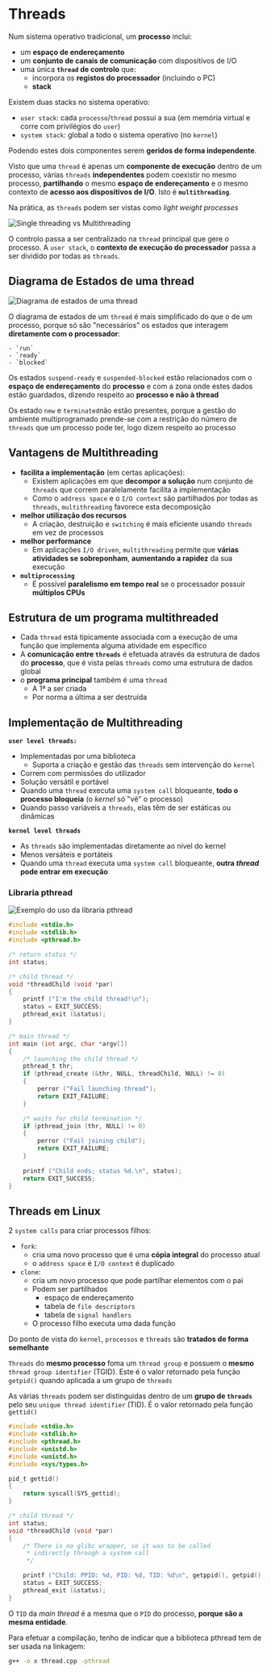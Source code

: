 # Threads
Num sistema operativo tradicional, um **processo** inclui:

- um **espaço de endereçamento**
- um **conjunto de canais de comunicação** com dispositivos de I/O
- uma única **`thread` de controlo** que:
	- incorpora os **registos do processador** (incluindo o PC)
	- **stack**

Existem duas stacks no sistema operativo:

- `user stack`: cada `processo`/`thread` possui a sua (em memória virtual e corre com privilégios do `user`)
- `system stack`: global a todo o sistema operativo (no `kernel`)

Podendo estes dois componentes serem **geridos de forma independente**.

Visto que uma `thread` é apenas um **componente de execução** dentro de um processo, várias `threads` **independentes** podem coexistir no mesmo processo, **partilhando** o mesmo **espaço de endereçamento** e o mesmo contexto de **acesso aos dispositivos de I/O**. Isto é **`multithreading`**.

Na prática, as `threads` podem ser vistas como _light weight processes_

![Single threading vs Multithreading](../Pictures/single_threading_vs_multithreading.png)

O controlo passa a ser centralizado na `thread` principal que gere o processo. A `user stack`, o **contexto de execução do processador** passa a ser dividido por todas as `threads`.

## Diagrama de Estados de uma thread

![Diagrama de estados de uma thread](../Pictures/thread_state_diagram.png)

O diagrama de estados de um `thread` é  mais simplificado do que o de um processo, porque só são "necessários" os estados que interagem **diretamente com o processador**:

	- `run`
	- `ready`
	- `blocked`

Os estados `suspend-ready` e `suspended-blocked` estão relacionados com o **espaço de endereçamento** do **processo** e com a zona onde estes dados estão guardados, dizendo respeito ao **processo e não à thread**

Os estado `new` e `terminated`não estão presentes, porque a gestão do ambiente multiprogramado prende-se com a restrição do número de `threads` que um processo pode ter, logo dizem respeito ao processo

## Vantagens de Multithreading

- **facilita a implementação** (em certas aplicações):
	- Existem aplicações em que **decompor a solução** num conjunto de `threads` que correm paralelamente facilita a implementação 
	- Como o `address space` e o `I/O context` são partilhados por todas as `threads`, `multithreading` favorece esta decomposição
- **melhor utilização dos recursos**
	- A criação, destruição e `switching` é mais eficiente usando `threads` em vez de processos
- **melhor performance**
	- Em aplicações `I/O driven`, `multithreading` permite que **várias atividades se sobreponham**, **aumentando a rapidez** da sua execução
- **`multiprocessing`**
	-  É possível **paralelismo em tempo real** se o processador possuir **múltiplos CPUs**


## Estrutura de um programa multithreaded
- Cada `thread` está tipicamente associada com a execução de uma função que implementa alguma atividade em específico
- A **comunicação entre `threads`** é efetuada através da estrutura de dados do **processo**, que é vista pelas `threads` como uma estrutura de dados global
- o **programa principal** também é uma `thread`
	- A 1ª  a ser criada
	- Por norma a última a ser destruída


## Implementação de Multithreading
**`user level threads:`**

- Implementadas por uma biblioteca
	- Suporta a criação e gestão das `threads` sem intervenção do `kernel`
- Correm com permissões do utilizador
- Solução versátil e portável
- Quando uma `thread` executa uma `system call` bloqueante, **todo o processo bloqueia** (o _kernel_ só "vê" o processo)
- Quando passo variáveis a `threads`, elas têm de ser estáticas ou dinâmicas

**`kernel level threads`**

- As `threads` são implementadas diretamente ao nível do kernel
- Menos versáteis e portáteis
- Quando uma `thread` executa uma `system call` bloqueante, **outra _thread_ pode entrar em execução**


### Libraria pthread

![Exemplo do uso da libraria pthread](../Pictures/pthread.png)

```c
#include <stdio.h>
#include <stdlib.h>
#include <pthread.h>

/* return status */
int status;

/* child thread */
void *threadChild (void *par)
{
	printf ("I'm the child thread!\n");
	status = EXIT_SUCCESS;
	pthread_exit (&status);
}

/* main thread */
int main (int argc, char *argv[])
{
	/* launching the child thread */
	pthread_t thr;
	if (pthread_create (&thr, NULL, threadChild, NULL) != 0)
	{
		perror ("Fail launching thread");
		return EXIT_FAILURE;
	}

	/* waits for child termination */
	if (pthread_join (thr, NULL) != 0)
	{
		perror ("Fail joining child");
		return EXIT_FAILURE;
	}
	
	printf ("Child ends; status %d.\n", status);
	return EXIT_SUCCESS;
}
```

## Threads em Linux
2 `system calls` para criar processos filhos:

- `fork`: 
	- cria uma novo processo que é uma **cópia integral** do processo atual
	- o `address space` é `I/O context` é duplicado
- `clone`:
	- cria um novo processo que pode partilhar elementos com o pai
	- Podem ser partilhados
		- espaço de endereçamento
		- tabela de `file descriptors`
		- tabela de `signal handlers`
	- O processo filho executa uma dada função
	
Do ponto de vista do `kernel`, `processos` e `threads` são **tratados de forma semelhante**

`Threads` do **mesmo processo** foma um `thread group` e possuem o **mesmo** `thread group identifier` (TGID). Este é o valor retornado pela função `getpid()` quando aplicada a um grupo de `threads`

As várias `threads` podem ser distinguidas dentro de um **grupo de `threads`** pelo seu `unique thread identifier` (TID). É o valor retornado pela função `gettid()`

```c
#include <stdio.h>
#include <stdlib.h>
#include <pthread.h>
#include <unistd.h>
#include <unistd.h>
#include <sys/types.h>

pid_t gettid()
{
	return syscall(SYS_gettid);
}

/* child thread */
int status;
void *threadChild (void *par)
{
	/* There is no glibc wrapper, so it was to be called 
	 * indirectly through a system call
	 */

	printf ("Child: PPID: %d, PID: %d, TID: %d\n", getppid(), getpid(), gettid());
	status = EXIT_SUCCESS;
	pthread_exit (&status);
}
```


O `TID` da _main thread_ é a mesma que o `PID` do processo, **porque são a mesma entidade**.
	
Para efetuar a compilação, tenho de indicar que a biblioteca pthread tem de ser usada na linkagem:

```bash
g++ -o x thread.cpp -pthread
```

